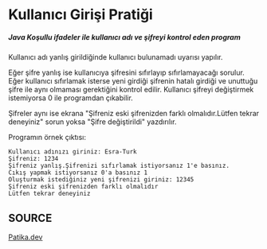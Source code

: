 # Kullanıcı Girişi Pratiği

##### Java Koşullu ifadeler ile kullanıcı adı ve şifreyi kontrol eden program

Kullanıcı adı yanlış girildiğinde kullanıcı bulunamadı uyarısı yapılır.

Eğer şifre yanlış ise kullanıcıya şifresini sıfırlayıp sıfırlamayacağı sorulur.
Eğer kullanıcı sıfırlamak isterse yeni girdiği şifrenin hatalı girdiği ve unuttuğu şifre ile aynı olmaması gerektiğini kontrol edilir.
Kullanıcı şifreyi değiştirmek istemiyorsa 0 ile programdan çıkabilir.

Şifreler aynı ise ekrana "Şifreniz eski şifrenizden farklı olmalıdır.Lütfen tekrar deneyiniz" sorun yoksa "Şifre değiştirildi" yazdırılır.

Programın örnek çıktısı:

```
Kullanıcı adınızı giriniz: Esra-Turk
Şifreniz: 1234
Şifreniz yanlış.Şifrenizi sıfırlamak istiyorsanız 1'e basınız.
Cıkış yapmak istiyorsanız 0'a basınız 1
Oluşturmak istediğiniz yeni şifrenizi giriniz: 12345
Şifreniz eski şifrenizden farklı olmalıdır
Lütfen tekrar deneyiniz
```


## SOURCE
[Patika.dev](https://www.patika.dev/tr)

